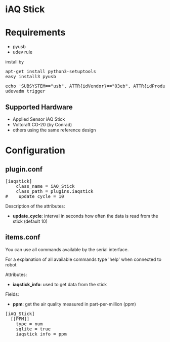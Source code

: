 # iAQ Stick

# Requirements

* pyusb
* udev rule

install by
<pre>
apt-get install python3-setuptools
easy_install3 pyusb
</pre>

<pre>
echo 'SUBSYSTEM=="usb", ATTR{idVendor}=="03eb", ATTR{idProduct}=="2013", MODE="666"' > /etc/udev/rules.d/99-iaqstick.rules
udevadm trigger
</pre>

## Supported Hardware

* Applied Sensor iAQ Stick
* Voltcraft CO-20 (by Conrad)
* others using the same reference design

# Configuration

## plugin.conf

<pre>
[iaqstick]
    class_name = iAQ_Stick
    class_path = plugins.iaqstick
#    update_cycle = 10
</pre>

Description of the attributes:

* __update_cycle__: interval in seconds how often the data is read from the stick (default 10)

## items.conf

You can use all commands available by the serial interface.

For a explanation of all available commands type 'help' when connected to robot

Attributes:
* __iaqstick_info__: used to get data from the stick
 
Fields:
* __ppm__: get the air quality measured in part-per-million (ppm)

<pre>
[iAQ_Stick]
  [[PPM]]
    type = num
    sqlite = true
    iaqstick_info = ppm
</pre>
